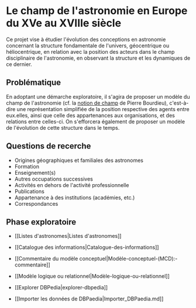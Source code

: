 # Le champ de l'astronomie en Europe du XVe au XVIIIe siècle


Ce projet vise à étudier l'évolution des conceptions en astronomie concernant la structure fondamentale de l'univers, géocentrique ou héliocentrique, en relation avec la position des acteurs dans le champ disciplinaire de l'astronomie, en observant la structure et les dynamiques de ce dernier.

## Problématique

En adoptant une démarche exploratoire, il s'agira de proposer un modèle du champ de l'astronomie (cf. la [notion de champ](https://fr.wikipedia.org/wiki/Champ_(sociologie)) de Pierre Bourdieu), c'est-à-dire une représentation simplifiée de la position respective des agents entre eux.elles, ainsi que celle des appartenances aux organisations, et des relations entre celles-ci. On s'efforcera également de proposer un modèle de l'évolution de cette structure dans le temps.

## Questions de recerche

* Origines géographiques et familiales des astronomes
* Formation
* Enseignement(s)
* Autres occupations successives
* Activités en dehors de l'activité professionnelle
* Publications
* Appartenance à des institutions (académies, etc.)
* Correspondances






## Phase exploratoire


*  [[Listes d'astronomes|Listes d'astronomes]]
*  [[Catalogue des informations|Catalogue-des-informations]]
*  [[Commentaire du modèle conceptuel|Modèle-conceptuel-(MCD):-commentaire]]
*  [[Modèle logique ou relationnel|Modèle-logique-ou-relationnel]]



* [[Explorer DBPedia|explorer-dbpedia]]
* [[Importer les données de DBPaedia|Importer_DBPaedia.md]]

